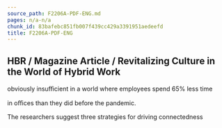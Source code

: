 ```yaml
---
source_path: F2206A-PDF-ENG.md
pages: n/a-n/a
chunk_id: 83bafebc851fb007f439cc429a3391951aedeefd
title: F2206A-PDF-ENG
---
```

## HBR / Magazine Article / Revitalizing Culture in the World of Hybrid Work

obviously insuﬃcient in a world where employees spend 65% less time

in oﬃces than they did before the pandemic.

The researchers suggest three strategies for driving connectedness
